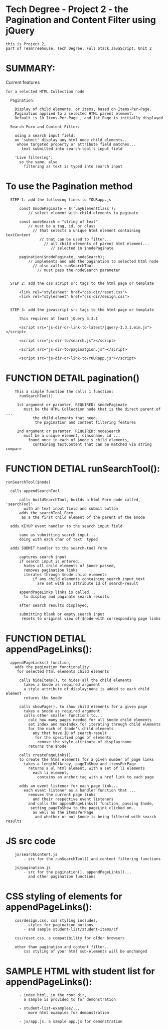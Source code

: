 # Tech Degree - Project 2 - the Pagination and Content Filter using jQuery

    this is Project 2,
    part of TeamTreehouse, Tech Degree, Full Stack JavaScript, Unit 2

# SUMMARY:

  Current features

    for a selected HTML Collection node

      Pagination:

        Display of child elements, or items, based on Items-Per-Page.
        Pagination applied to a selected HTML parent element.
        Default is 10 Items-Per-Page , and 1st Page is initially displayed

      Search Form and Content Filter:

        using a search input field:
        on 'submit' display any html node child elements..
         whose targeted property or attribute field matches...
           text submitted into search-tool's input field

        'Live filtering':
          so the same, also
            filtering as text is typed into search input

# To use the Pagination method

      STEP 1: add the following lines to YOURapp.js

          const $nodePaginate = $('.myElementClass');  
              // select element with child elements to paginate

          const nodeSearch = "string of text"
              // must be a tag, id, or class
                // that selects a unique html element containing textContent
                   // that can be used to filter...
                     // all child elements of parent html element...
                        // selected in $nodePaginate

          pagination($nodePaginate, nodeSearch);  
              // implements and add the pagination to selected html node
                // also calls runSearchTool
                  // must pass the nodeSearch parameter


      STEP 2: add the css script src tags to the html page or template

          <link rel="stylesheet" href="css-dir/reset.css">
          <link rel="stylesheet" href="css-dir/design.css">


      STEP 3: add the javascript src tags to the html page or template

          this requires at least jQuery 3.3.1

          <script src="js-dir-or-link-to-latest/jquery-3.3.1.min.js"></script>

          <script src="js-dir-to/search.js"></script>

          <script src="js-dir-to/paginatgion.js"></script>

          <script src="js-dir-or-link-to/YOURapp.js"></script>

# FUNCTION DETAIL pagination()

        This a simple function the calls 1 function:
          runSearchTool()

         1st argument or paramter, REQUIRED: $nodePaginate
            must be the HTML Collection node that is the direct parent of ...
                the child elements that need...
                 the pagination and content filtering features

         2nd argument or paramter, REQUIRED: nodeSearch
            must be a unique element, classname, id ...
              found once in each of $node's child elements,
                containing textContent that can be matched via string compare


# FUNCTION DETIAL runSearchTool():

    runSearchTool($node)

      calls appendSearchTool

          calls buildSearchTool, builds a html Form node called, 'searchTool'
            with an text input field and submit button
          adds the searchTool Form
           as a the first child element of the parent of the $node

      adds KEYUP event handler to the search input field

          same as submitting search input...
          doing with each char of text  typed

      adds SUBMIT handler to the search-tool form

          captures search input
          if search input is entered..
            hides all child elements of $node passed,
            removes pagination links  
            iterates through $node child elements
                if any child elements containing search input text
                  are set with an attribute id of search-result

          appendPageLinks links is called...
            to display and paginate search results

          after search results displayed,

          submitting blank or empty search input
           resets to original view of $node with corresponding page links


# FUNCTION DETIAL appendPageLinks():

      appendPageLinks() function,
        adds the pagination functionality
         for selected html elements child elements

          calls hideItems(), to hides all the child elements
            takes a $node as required argument
            a style attribute of display:none is added to each child element
            returns the $node

          calls showPage(), to show child elements for a given page
            takes a $node as required argument
            calls other smaller functions to...
              calc how many pages needed for all $node child elements
              set index and maxIndex for iterating through child elements
              for the each of $node's child elements
                any that have ID of search-result
                 for the specified page of elements
                  remove the style attribute of display:none
              returns the $node

          calls createPageLinks(),
          to create the html elements for a given number of page links
            takes a lengthOfArray, pageToShow and itemsPerPage
              returns a ul html element, with a set of li elements
                each li element,
                  contains an anchor tag with a href link to each page

          adds an event listener for each page link...
            each event listener as a handler function that ...
              removes the current page links
                and their respective event listeners
              and calls the appendPageLinks() function, passing $node,
               setting pageToShow to the pageLink clicked on..
                as well as the itemsPerPage
                 and whether or not $node is being filtered with search results


# JS src code

        js/searchContent.js
            - src for the runSearchTool() and content filtering functions

        js/pagination.js
            - src for the pagination(), appendPageLinks()...
              and other pagination functions

# CSS styling of elements for appendPageLinks():

        css/design.css, css styling includes,
            - styles for pagination buttons
            - and sample student-list/student-items/cf

        css/reset.css, a compatibility for older browsers

        other than pagination and content filter...
            css styling of your html sub-elements will be unchanged

# SAMPLE HTML with student list for appendPageLinks():

          - index.html, in the root dir,
            a sample is provided to for demonstration

          - student-list-examples/..,
              more html examples for demonstration

          - js/app.js, a sample app.js for demonstration
